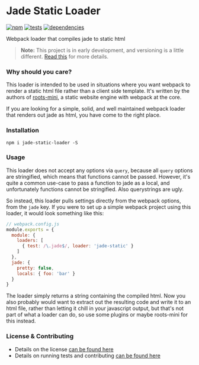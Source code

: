 # Jade Static Loader

[![npm](http://img.shields.io/npm/v/jade-static-loader.svg?style=flat)](https://badge.fury.io/js/jade-static-loader) [![tests](http://img.shields.io/travis/carrot/jade-static-loader/master.svg?style=flat)](https://travis-ci.org/carrot/jade-static-loader) [![dependencies](http://img.shields.io/gemnasium/carrot/jade-static-loader.svg?style=flat)](https://gemnasium.com/carrot/jade-static-loader)

Webpack loader that compiles jade to static html

> **Note:** This project is in early development, and versioning is a little different. [Read this](http://markup.im/#q4_cRZ1Q) for more details.

### Why should you care?

This loader is intended to be used in situations where you want webpack to render a static html file rather than a client side template. It's written by the authors of [roots-mini](https://github.com/carrot/roots-mini), a static website engine with webpack at the core.

If you are looking for a simple, solid, and well maintained webpack loader that renders out jade as html, you have come to the right place.

### Installation

`npm i jade-static-loader -S`

### Usage

This loader does not accept any options via `query`, because all `query` options are stringified, which means that functions cannot be passed. However, it's quite a common use-case to pass a function to jade as a local, and unfortunately functions cannot be stringified. Also querystrings are ugly.

So instead, this loader pulls settings directly from the webpack options, from the `jade` key. If you were to set up a simple webpack project using this loader, it would look something like this:

```js
// webpack.config.js
module.exports = {
  module: {
    loaders: [
      { test: /\.jade$/, loader: 'jade-static' }
    ]
  },
  jade: {
    pretty: false,
    locals: { foo: 'bar' }
  }
}
```

The loader simply returns a string containing the compiled html. Now you also probably would want to extract out the resulting code and write it to an html file, rather than letting it chill in your javascript output, but that's not part of what a loader can do, so use some plugins or maybe roots-mini for this instead.

### License & Contributing

- Details on the license [can be found here](LICENSE.md)
- Details on running tests and contributing [can be found here](contributing.md)
